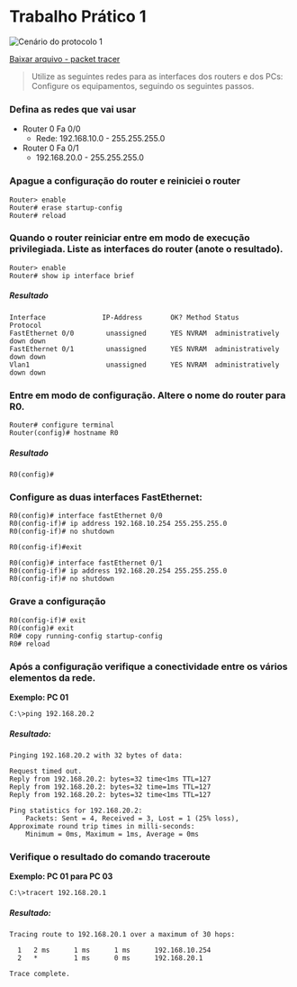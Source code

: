 # Trabalho Prático 1

![Cenário do protocolo 1](/images/practical/1R2L.png)

[Baixar arquivo - packet tracer](/cisco-packet-tracer/trabalho1.pkt)
> Utilize as seguintes redes para as interfaces dos routers e dos PCs: Configure os equipamentos, seguindo os seguintes passos.

### Defina as redes que vai usar
- Router 0 Fa 0/0
    - Rede: 192.168.10.0 - 255.255.255.0
- Router 0 Fa 0/1
    - 192.168.20.0 - 255.255.255.0

### Apague a configuração do router e reiniciei o router
```batch
Router> enable
Router# erase startup-config
Router# reload
```

### Quando o router reiniciar entre em modo de execução privilegiada. Liste as interfaces do router (anote o resultado).
```batch
Router> enable
Router# show ip interface brief
```
##### Resultado
```batch
Interface              IP-Address       OK? Method Status               Protocol
FastEthernet 0/0        unassigned      YES NVRAM  administratively down down
FastEthernet 0/1        unassigned      YES NVRAM  administratively down down
Vlan1                   unassigned      YES NVRAM  administratively down down
```

### Entre em modo de configuração. Altere o nome do router para R0.
```batch
Router# configure terminal
Router(config)# hostname R0
```
##### Resultado
```batch
R0(config)#
```

### Configure as duas interfaces FastEthernet:
```batch
R0(config)# interface fastEthernet 0/0
R0(config-if)# ip address 192.168.10.254 255.255.255.0
R0(config-if)# no shutdown

R0(config-if)#exit

R0(config)# interface fastEthernet 0/1
R0(config-if)# ip address 192.168.20.254 255.255.255.0
R0(config-if)# no shutdown
```
### Grave a configuração
```batch
R0(config-if)# exit
R0(config)# exit
R0# copy running-config startup-config
R0# reload
```

### Após a configuração verifique a conectividade entre os vários elementos da rede.
__Exemplo: PC 01__
```batch
C:\>ping 192.168.20.2
```
##### Resultado:
```batch
Pinging 192.168.20.2 with 32 bytes of data:

Request timed out.
Reply from 192.168.20.2: bytes=32 time<1ms TTL=127
Reply from 192.168.20.2: bytes=32 time=1ms TTL=127
Reply from 192.168.20.2: bytes=32 time<1ms TTL=127

Ping statistics for 192.168.20.2:
    Packets: Sent = 4, Received = 3, Lost = 1 (25% loss),
Approximate round trip times in milli-seconds:
    Minimum = 0ms, Maximum = 1ms, Average = 0ms
```

### Verifique o resultado do comando traceroute
__Exemplo: PC 01 para PC 03__
```batch
C:\>tracert 192.168.20.1
```
##### Resultado:
```batch
Tracing route to 192.168.20.1 over a maximum of 30 hops:

  1   2 ms      1 ms      1 ms      192.168.10.254
  2   *         1 ms      0 ms      192.168.20.1

Trace complete.
```